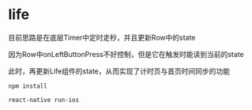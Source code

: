 # life

目前思路是在底层Timer中定时走秒，并且更新Row中的state

因为Row中onLeftButtonPress不好控制，但是它在触发时能读到当前的state

此时，再更新Life组件的state，从而实现了计时页与首页时间同步的功能


```
npm install

react-native run-ios
```